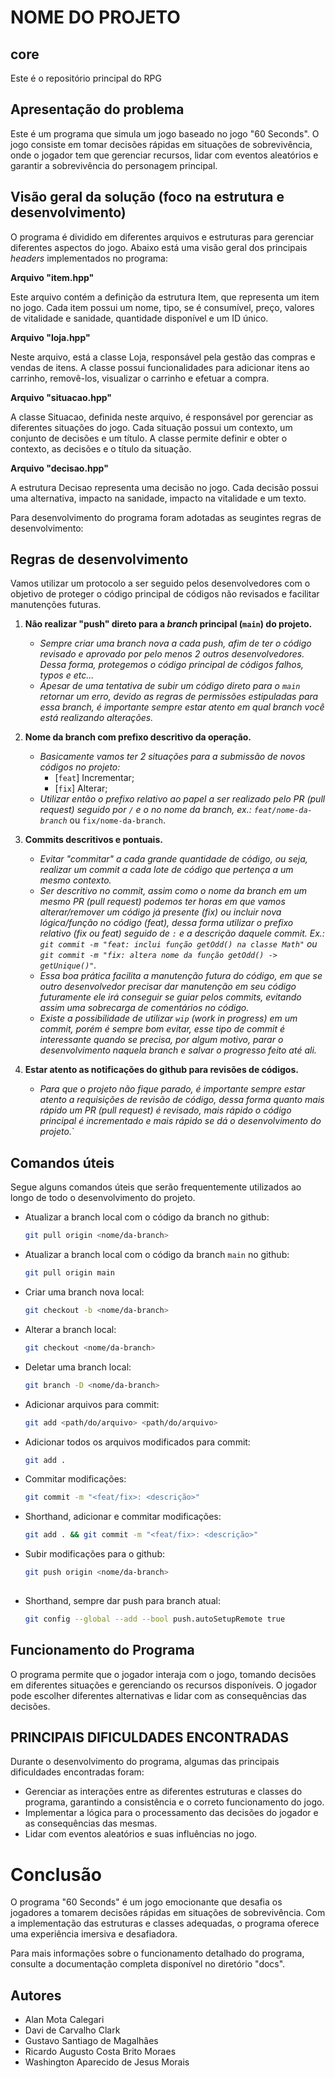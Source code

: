 # NOME DO PROJETO

## core

Este é o repositório principal do RPG

## Apresentação do problema

Este é um programa que simula um jogo baseado no jogo "60 Seconds". O jogo consiste em tomar decisões rápidas em situações de sobrevivência, onde o jogador tem que gerenciar recursos, lidar com eventos aleatórios e garantir a sobrevivência do personagem principal.

## Visão geral da solução (foco na estrutura e desenvolvimento)

O programa é dividido em diferentes arquivos e estruturas para gerenciar diferentes aspectos do jogo. Abaixo está uma visão geral dos principais _headers_ implementados no programa:

**Arquivo "item.hpp"**

Este arquivo contém a definição da estrutura Item, que representa um item no jogo. Cada item possui um nome, tipo, se é consumível, preço, valores de vitalidade e sanidade, quantidade disponível e um ID único.

**Arquivo "loja.hpp"**

Neste arquivo, está a classe Loja, responsável pela gestão das compras e vendas de itens. A classe possui funcionalidades para adicionar itens ao carrinho, removê-los, visualizar o carrinho e efetuar a compra.

**Arquivo "situacao.hpp"**

A classe Situacao, definida neste arquivo, é responsável por gerenciar as diferentes situações do jogo. Cada situação possui um contexto, um conjunto de decisões e um título. A classe permite definir e obter o contexto, as decisões e o título da situação.

**Arquivo "decisao.hpp"**

A estrutura Decisao representa uma decisão no jogo. Cada decisão possui uma alternativa, impacto na sanidade, impacto na vitalidade e um texto.


Para desenvolvimento do programa foram adotadas as seugintes regras de desenvolvimento:

## Regras de desenvolvimento

Vamos utilizar um protocolo a ser seguido pelos desenvolvedores com o objetivo de proteger o código principal de códigos não revisados e facilitar manutenções futuras.

1. **Não realizar "push" direto para a _branch_ principal (`main`) do projeto.**

   - _Sempre criar uma branch nova a cada push, afim de ter o código revisado e aprovado por pelo menos 2 outros desenvolvedores. Dessa forma, protegemos o código principal de códigos falhos, typos e etc..._
   - _Apesar de uma tentativa de subir um código direto para o `main` retornar um erro, devido as regras de permissões estipuladas para essa branch, é importante sempre estar atento em qual branch você está realizando alterações._

2. **Nome da branch com prefixo descritivo da operação.**

   - _Basicamente vamos ter 2 situações para a submissão de novos códigos no projeto:_
     - [`feat`] Incrementar;
     - [`fix`] Alterar;
   - _Utilizar então o prefixo relativo ao papel a ser realizado pelo PR (pull request) seguido por `/` e o no nome da branch, ex.: `feat/nome-da-branch`_ ou `fix/nome-da-branch`.

3. **Commits descritivos e pontuais.**

   - _Evitar "commitar" a cada grande quantidade de código, ou seja, realizar um commit a cada lote de código que pertença a um mesmo contexto._
   - _Ser descritivo no commit, assim como o nome da branch em um mesmo PR (pull request) podemos ter horas em que vamos alterar/remover um código já presente (fix) ou incluir nova lógica/função no código (feat), dessa forma utilizar o prefixo relativo (fix ou feat) seguido de `:` e a descrição daquele commit. Ex.: `git commit -m "feat: inclui função getOdd() na classe Math"` ou `git commit -m "fix: altera nome da função getOdd() -> getUnique()"`._
   - _Essa boa prática facilita a manutenção futura do código, em que se outro desenvolvedor precisar dar manutenção em seu código futuramente ele irá conseguir se guiar pelos commits, evitando assim uma sobrecarga de comentários no código._
   - _Existe a possibilidade de utilizar `wip` (work in progress) em um commit, porém é sempre bom evitar, esse tipo de commit é interessante quando se precisa, por algum motivo, parar o desenvolvimento naquela branch e salvar o progresso feito até ali._

4. **Estar atento as notificações do github para revisões de códigos.**

   - _Para que o projeto não fique parado, é importante sempre estar atento a requisições de revisão de código, dessa forma quanto mais rápido um PR (pull request) é revisado, mais rápido o código principal é incrementado e mais rápido se dá o desenvolvimento do projeto._`

## Comandos úteis

Segue alguns comandos úteis que serão frequentemente utilizados ao longo de todo o desenvolvimento do projeto.

- Atualizar a branch local com o código da branch no github:

  ```bash
  git pull origin <nome/da-branch>
  ```

- Atualizar a branch local com o código da branch `main` no github:

  ```bash
  git pull origin main
  ```

- Criar uma branch nova local:

  ```bash
  git checkout -b <nome/da-branch>
  ```

- Alterar a branch local:
  ```bash
  git checkout <nome/da-branch>
  ```
- Deletar uma branch local:
  ```bash
  git branch -D <nome/da-branch>
  ```
- Adicionar arquivos para commit:

  ```bash
  git add <path/do/arquivo> <path/do/arquivo>
  ```

- Adicionar todos os arquivos modificados para commit:
  ```bash
  git add .
  ```
- Commitar modificações:
  ```bash
  git commit -m "<feat/fix>: <descrição>"
  ```
- Shorthand, adicionar e commitar modificações:
  ```bash
  git add . && git commit -m "<feat/fix>: <descrição>"
  ```
- Subir modificações para o github:
  ```bash
  git push origin <nome/da-branch>
 
- Shorthand, sempre dar push para branch atual:
  ```bash
  git config --global --add --bool push.autoSetupRemote true
  ```


## Funcionamento do Programa

O programa permite que o jogador interaja com o jogo, tomando decisões em diferentes situações e gerenciando os recursos disponíveis. O jogador pode escolher diferentes alternativas e lidar com as consequências das decisões.

## PRINCIPAIS DIFICULDADES ENCONTRADAS

Durante o desenvolvimento do programa, algumas das principais dificuldades encontradas foram:

  - Gerenciar as interações entre as diferentes estruturas e classes do programa, garantindo a consistência e o correto funcionamento do jogo.
  - Implementar a lógica para o processamento das decisões do jogador e as consequências das mesmas.
  - Lidar com eventos aleatórios e suas influências no jogo.

# Conclusão

O programa "60 Seconds" é um jogo emocionante que desafia os jogadores a tomarem decisões rápidas em situações de sobrevivência. Com a implementação das estruturas e classes adequadas, o programa oferece uma experiência imersiva e desafiadora.

Para mais informações sobre o funcionamento detalhado do programa, consulte a documentação completa disponível no diretório "docs".

## Autores

  - Alan Mota Calegari
  - Davi de Carvalho Clark
  - Gustavo Santiago de Magalhães
  - Ricardo Augusto Costa Brito Moraes
  - Washington Aparecido de Jesus Morais